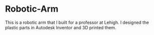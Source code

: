 # Robotic-Arm
This is a robotic arm that I built for a professor at Lehigh. I designed the plastic parts in Autodesk Inventor and 3D printed them.

